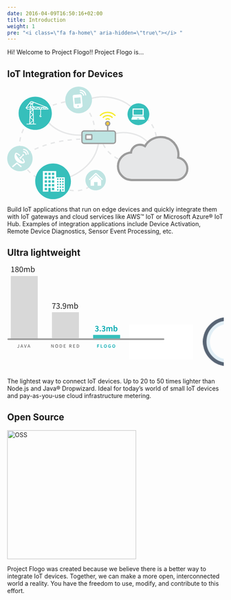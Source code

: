 ```yaml
---
date: 2016-04-09T16:50:16+02:00
title: Introduction
weight: 1
pre: "<i class=\"fa fa-home\" aria-hidden=\"true\"></i> "
---
```


Hi! Welcome to Project Flogo!! Project Flogo is...

## IoT Integration for Devices
<svg xmlns="http://www.w3.org/2000/svg" xmlns:xlink="http://www.w3.org/1999/xlink" height="263px" width="422px" version="1.1" viewBox="0 0 422 263">
    <defs>
        <polygon id="path-1" points="1.4211e-13 43 32 43 32 -1.0658e-14 1.4211e-13 -1.0658e-14"/>
        <polygon id="path-3" points="53 54 0 54 0 0 53 0"/>
    </defs>
    <g id="flogo.io" fill-rule="evenodd" fill="none">
        <g id="Landing-Page-w/o-video" transform="translate(-326 -659)">
            <g id="graphic1" transform="translate(322 650)">
                <g id="Page-1">
                    <path id="Stroke-1" d="m34 176.27s46.646-44.6 152.74-45.27" class="fg-animate--dashed" stroke="#E6E7E8" stroke-dasharray="10" stroke-width="3"/>
                    <path id="Stroke-1-Copy" d="m19.913 180.67c-66.67-67.27 71.382-210.3 188.48-44.34" transform="translate(105.44 119.88) rotate(-59) translate(-105.44 -119.88)" class="fg-animate--dashed" stroke="#E6E7E8" stroke-dasharray="10" stroke-width="3"/>
                    <path id="Stroke-3" d="m171.72 38.541s39.32 36.44 35.32 77.549" class="fg-animate--dashed" stroke="#E6E7E8" stroke-dasharray="10" stroke-width="3"/>
                    <path id="Stroke-5" stroke="#E6E7E8" stroke-width="3" class="fg-animate--reverse" d="m86.277 62.616c8.261 45.934 60.613 63.924 100.61 58.384" style="animation-play-state: running;"/>
                    <path id="Stroke-7" d="m309.04 73.048c37.33 8.457 57.33 70.342 29.33 90.912" class="fg-animate--dashed" stroke="#E6E7E8" stroke-dasharray="10" stroke-width="3"/>
                    <path id="Stroke-11" stroke="#E6E7E8" stroke-width="3" class="fg-animate--line" d="m216.83 131.21c0.15 44-38.98 89.33-106.12 98.33" style="animation-play-state: running;"/>
                    <path id="Stroke-17" stroke="#E6E7E8" stroke-width="3" class="fg-animate--line" d="m243 123.63c21.94-14.1 73.19-9.83 93.8 22.68" style="animation-play-state: running;"/>
                    <path id="Stroke-17-Copy" stroke="#E6E7E8" stroke-width="3" class="fg-animate--line" d="m186 42.599c28.07-18.032 93.63-12.565 120 29.026" style="animation-play-state: running;"/>
                    <path id="Stroke-19" d="m300.77 185.58c-25.66 4.65-71.4-18.85-78.05-56.77" class="fg-animate--dashed" stroke="#E6E7E8" stroke-dasharray="10" stroke-width="3"/>
                    <path id="Stroke-21" d="m210.04 226.53c-23.76 37.34-76.33 28.01-99.33 3.01" class="fg-animate--dashed" stroke="#E6E7E8" stroke-dasharray="10" stroke-width="3"/>
                    <path id="Stroke-27" stroke="#F7EC31" stroke-width="3" d="m233.06 85.902c1.21-1.277 2.88-2.066 4.73-2.066s3.52 0.789 4.73 2.066m-16.06-4.396c2.9-3.06 6.9-4.95 11.33-4.95s8.43 1.89 11.33 4.95m6.64-4.532c-4.6-4.849-10.95-7.851-17.97-7.851s-13.37 3.002-17.97 7.851"/>
                    <path id="Fill-29" fill="#FECB38" d="m233.06 95.104c0-2.612 2.12-4.73 4.73-4.73s4.73 2.118 4.73 4.73-2.12 4.73-4.73 4.73-4.73-2.118-4.73-4.73"/>
                    <path id="Stroke-31" stroke="#9B9B9B" stroke-width="3" d="m233.06 95.104c0-2.612 2.12-4.73 4.73-4.73s4.73 2.118 4.73 4.73-2.12 4.73-4.73 4.73-4.73-2.118-4.73-4.73z"/>
                    <g id="Group-36" transform="translate(237 99.084)">
                        <path id="Fill-33" fill="#fff" d="m0.7894 13.124v-12.374"/>
                        <path id="Stroke-35" stroke="#9B9B9B" stroke-width="3" d="m0.7894 13.124v-12.374"/>
                    </g>
                    <path id="Fill-37" fill="#BEE4E2" d="m183.04 141.26c-2.85 0-5.19-2.33-5.19-5.19v-18.67c0-2.86 2.34-5.19 5.19-5.19h67.59c2.85 0 5.19 2.33 5.19 5.19v18.67c0 2.86-2.34 5.19-5.19 5.19h-67.59z"/>
                    <path id="Stroke-39" stroke="#9B9B9B" stroke-width="3" d="m250.63 141.26h-67.59c-2.85 0-5.19-2.33-5.19-5.19v-18.67c0-2.86 2.34-5.19 5.19-5.19h67.59c2.85 0 5.19 2.33 5.19 5.19v18.67c0 2.86-2.34 5.19-5.19 5.19z"/>
                    <path id="Stroke-39" stroke="#9B9B9B" stroke-width="3" fill="#fff" d="m200.02 131.87h-12.09c-0.51 0-0.93-0.88-0.93-1.94v-6.99c0-1.07 0.42-1.94 0.93-1.94h12.09c0.51 0 0.93 0.87 0.93 1.94v6.99c0 1.06-0.42 1.94-0.93 1.94z"/>
                    <path id="Fill-41" fill="#E6E7E8" d="m396.53 146.08c-5.68-9.28-14.75-15.98-25.36-18.58-3.38-0.77-6.76-1.07-10.15-1.08-15.22-0.02-29.22 8.18-36.47 21.25-3.38-2.28-7.38-3.51-11.68-3.51-5.69-0.01-10.92 2.12-14.93 6.22-3.23 3.19-5.39 7.59-5.85 12.16-16.46 1.04-30.01 14.56-30.34 31.14-0.16 8.51 2.91 16.73 8.9 22.82 5.83 6.24 13.98 9.75 22.59 9.91l103.2 0.12c14.76 0.01 26.77-11.83 26.79-26.43 0.01-12.78-9.05-23.43-21.35-25.88 1.7-9.73-0.13-19.62-5.35-28.14z"/>
                    <path id="Stroke-43" stroke="#9B9B9B" stroke-width="5" d="m401.88 174.22c1.7-9.73-0.13-19.62-5.35-28.14-5.68-9.28-14.75-15.98-25.36-18.58-3.38-0.77-6.76-1.07-10.15-1.08-15.22-0.02-29.22 8.18-36.47 21.25-3.38-2.28-7.38-3.51-11.68-3.51-5.69-0.01-10.92 2.12-14.93 6.22-3.23 3.19-5.39 7.59-5.85 12.16-16.46 1.04-30.01 14.56-30.34 31.14-0.16 8.51 2.91 16.73 8.9 22.82 5.83 6.24 13.98 9.75 22.59 9.91l103.2 0.12c14.76 0.01 26.77-11.83 26.79-26.43 0.01-12.78-9.05-23.43-21.35-25.88z"/>
                    <path id="Fill-45" fill="#36BFBB" d="m284 73.333c0-13.991 11.34-25.333 25.33-25.333s25.34 11.342 25.34 25.333-11.35 25.333-25.34 25.333-25.33-11.342-25.33-25.333"/>
                    <path d="m305.7 84.7l0.61-1.3h4.58l0.61 1.3h-5.8zm15.9-6.5h-26c-0.26 0.484-2.6 5.957-2.6 6.497 0 0.679 0.54 1.303 1.3 1.303h28.6c0.76 0 1.3-0.624 1.3-1.303 0-0.54-2.34-6.013-2.6-6.497zm-23.4-3.9h20.8v-11.7h-20.8v11.7zm23.4-12.74c0-0.862-0.7-1.56-1.56-1.56h-22.88c-0.86 0-1.56 0.698-1.56 1.56v15.34h26v-15.34z" fill="#fff"/>
                    <path id="Fill-47" fill="#BEE4E2" d="m139.08 40.092c0-17.172 13.92-31.092 31.09-31.092 17.17 0.0002 31.1 13.92 31.1 31.092s-13.93 31.092-31.1 31.092-31.09-13.92-31.09-31.092"/>
                    <path id="Fill-49" fill="#BEE4E2" d="m4 176.47c0-16.31 13.226-29.54 29.541-29.54s29.541 13.23 29.541 29.54c0 16.32-13.226 29.55-29.541 29.55s-29.541-13.23-29.541-29.55"/>
                    <path id="Fill-51" fill="#36BFBB" d="m69.163 229.54c0-22.95 18.602-41.55 41.547-41.55 22.95 0 41.55 18.6 41.55 41.55 0 22.94-18.6 41.54-41.55 41.54-22.945 0-41.547-18.6-41.547-41.54"/>
                    <path id="Fill-53" fill="#BEE4E2" d="m186 226.76c0-13.12 10.64-23.76 23.76-23.76s23.76 10.64 23.76 23.76-10.64 23.76-23.76 23.76-23.76-10.64-23.76-23.76"/>
                    <path id="Fill-55" fill="#36BFBB" d="m30.513 71.185c0-21.346 17.304-38.65 38.65-38.65s38.647 17.304 38.647 38.65-17.301 38.645-38.647 38.645-38.65-17.299-38.65-38.645"/>
                </g>
                <g id="Page-1" transform="translate(172.81 37.813) rotate(-5) translate(-16 -21.5)">
                    <mask id="mask-2" fill="white">
                        <use xlink:href="#path-1"/>
                    </mask>
                    <path id="Fill-1" fill="#fff" mask="url(#mask-2)" d="m17.778 2.8542c2.914-0.0017 5.826 1.1163 8.053 3.3578 2.224 2.2396 3.337 5.182 3.339 8.118h2.83c-0.002-3.667-1.39-7.3386-4.169-10.137-2.777-2.799-6.416-4.1948-10.053-4.193v2.8542zm0 4.87c1.678-0.0018 3.358 0.6432 4.636 1.9351 1.282 1.2897 1.924 2.9817 1.924 4.6697h2.762c-0.001-2.403-0.913-4.8095-2.734-6.6424-1.822-1.8312-4.204-2.7468-6.588-2.745v2.7826zm-14.222 24.526h14.222v-14.334h-14.222l-0.0004 14.334zm7.1114 7.167c-0.9817 0-1.7781-0.803-1.7781-1.792s0.7964-1.792 1.7781-1.792c0.981 0 1.777 0.803 1.777 1.792s-0.796 1.792-1.777 1.792zm-7.1114-28.668c-1.9645 0-3.5556 1.605-3.5556 3.583l5.3229e-7 22.716c-0.0017777 3.965 4.4498 5.952 10.676 5.952 6.218 0 10.657-1.982 10.657-5.952v-22.716c0-1.978-1.591-3.583-3.555-3.583h-14.222-0.0004z"/>
                </g>
                <g id="Page-1" transform="translate(47 43)">
                    <mask id="mask-4" fill="white">
                        <use xlink:href="#path-3"/>
                    </mask>
                    <path id="Fill-1" fill="#fff" mask="url(#mask-4)" d="m15.985 19.308l0.155 0.153-5.121 4.77 0.155-4.923h4.811zm-11.717-1.538l-1.9399-1.77 7.527-2.153-0.1554 3.923h-5.4317zm9.389-16.154c0.311 0 0.699 0.077 0.932 0.1536h0.077c0.931 0.3848 1.552 1.308 1.552 2.3078 0 0.7692-0.31 1.3846-0.854 1.9231l-1.008-2.6922c0-0.077-0.078-0.077-0.078-0.1541 0-0.0766-0.078-0.0766-0.078-0.0766l-0.077-0.077c-0.078 0-0.078-0.0771-0.155-0.0771h-0.078-0.077-0.156-0.155-0.077c-0.078 0-0.078 0.0771-0.155 0.0771-0.078 0-0.078 0.077-0.078 0.077l-0.078 0.0766c0 0.0771-0.078 0.0771-0.078 0.1541v0.0766l-0.931 2.6926c-0.543-0.4618-0.931-1.1539-0.931-1.923 0-0.5384 0.156-1.0003 0.466-1.4617 0.388-0.6155 1.164-1.0768 2.017-1.0768zm4.191 12.846l3.802 3.308h-3.725l-0.077-3.308zm-0.466 31.153l0.233 6.923h-7.139l6.906-6.923zm-6.906-6.538l6.441 4.846-6.829 6.846 0.388-11.692zm6.363-9.154l-5.199-4.153 4.889-4.539 0.31 8.692zm-5.509-14.923l2.948 2.77h-3.026l0.078-2.77zm4.966-1.231l0.155 3.847-4.268-4 4.113 0.153zm-0.311-1.538l-4.345-0.231 2.017-5.9997 2.328 6.2307zm33.057 3.231l1.785 2.308h-3.957l2.172-2.308zm-6.983-0.462l5.043 0.231-2.328 2.462-2.715-2.693zm-2.406-0.077h0.077l2.872 2.847h-5.976l3.027-2.847zm-8.846-0.461l6.751 0.307-3.104 3.001h-0.155l-3.492-3.308zm-7.062 3l-4.035-3.539 7.372 0.308-3.337 3.231zm5.044-2.693l3.182 3.001h-6.363l3.181-3.001zm-18.158 21.154l0.31-8.769 5.122 4.154-5.432 4.615zm6.286-3.385l0.31 9.693-6.208-4.616 5.898-5.077zm0.698-29.538l27.159 10.616-27.004-1.231-1.707-4.6924c1.164-0.7691 1.862-2.0001 1.862-3.3847-0.155-0.5384-0.232-0.9232-0.31-1.3075zm-6.13 4.6922l-1.475 4.4614-7.2165 2.077 6.9062-9.0769c0.2332 1.0769 0.9313 1.923 1.7853 2.5385zm12.049 44.845h-4.29l-1.163-33.23h15.907v12.769c-1.009 0.308-1.785 1.231-1.785 2.384 0 1.385 1.087 2.462 2.484 2.462 1.009 0 1.939-0.615 2.328-1.615 0.155-0.385-0.078-0.847-0.466-1-0.388-0.154-0.854 0.077-1.009 0.461-0.155 0.385-0.465 0.616-0.853 0.616-0.544 0-0.932-0.462-0.932-0.924 0-0.461 0.466-0.922 0.932-0.922 0.465 0 0.775-0.308 0.775-0.77v-13.461h16.839c0.078 0 0.156 0 0.311-0.077 0 0 0.078 0 0.078-0.077 0 0 0.077 0 0.077-0.077v-0.077c0.078 0 0.078-0.077 0.078-0.154 0 0 0.077-0.077 0.077-0.154s0-0.077 0.078-0.153v-0.154-0.077-0.077-0.154c0-0.077-0.078-0.077-0.078-0.154v-0.077l-3.026-3.923v-0.077l-0.078-0.077-0.077-0.077h-0.078l-34.376-13.384-0.078-0.00026-0.155-0.07657h-0.077c-0.466-0.15411-0.854-0.23117-1.397-0.23117-1.397 0-2.561 0.69254-3.337 1.6923l-10.165 13.385-0.000266 0.077-0.077734 0.077v0.077 0.077 0.077 0.076 0.077 0.077 0.078 0.076 0.077c0 0.077 0.077734 0.077 0.077734 0.154v0.077l3.259 2.846s0.0777 0.077 0.1555 0.077l0.0772 0.077c0.0777 0 0.1555 0.077 0.3105 0.077h5.6648l-0.2327 6.077v0.384 0.308 0.077l-0.9314 26.384h-5.8975c-0.4654 0-0.7759 0.308-0.7759 0.77 0 0.461 0.3105 0.769 0.7759 0.769h20.974c0.465 0 0.776-0.308 0.776-0.769 0-0.462-0.311-0.693-0.699-0.693z"/>
                </g>
                <path id="Page-1" fill="#fff" d="m86.926 205.75v47.86h12.786v-8.81h5.338v8.81h5.6 7.3 8.05v-5.73h3.27v5.73h8.66v-33.46h-19.98v-14.4h-31.024zm21.184 8.99h5.33v-5.21h-5.33v5.21zm-8.398 0h5.338v-5.21h-5.338v5.21zm-8.396 0h5.336v-5.21h-5.336v5.21zm16.794 8.82h5.33v-5.21h-5.33v5.21zm-8.398 0h5.338v-5.21h-5.338v5.21zm-8.396 0h5.336v-5.21h-5.336v5.21zm40.604 2.33h3.27v-3.2h-3.27v3.2zm-5.92 0h3.27v-3.2h-3.27v3.2zm-5.92 0h3.27v-3.2h-3.27v3.2zm-11.97 6.49h5.33v-5.22h-5.33v5.22zm-8.398 0h5.338v-5.22h-5.338v5.22zm-8.396 0h5.336v-5.22h-5.336v5.22zm40.604-0.19h3.27v-3.2h-3.27v3.2zm-5.92 0h3.27v-3.2h-3.27v3.2zm-5.92 0h3.27v-3.2h-3.27v3.2zm11.84 6.29h3.27v-3.19h-3.27v3.19zm-5.92 0h3.27v-3.19h-3.27v3.19zm-5.92 0h3.27v-3.19h-3.27v3.19zm-11.97 2.71h5.33v-5.21h-5.33v5.21zm-8.398 0h5.338v-5.21h-5.338v5.21zm-8.396 0h5.336v-5.21h-5.336v5.21zm40.604 3.59h3.27v-3.19h-3.27v3.19zm-5.92 0h3.27v-3.19h-3.27v3.19zm-5.92 0h3.27v-3.19h-3.27v3.19zm-11.97 5.23h5.33v-5.21h-5.33v5.21zm-16.794 0h5.336v-5.21h-5.336v5.21zm40.604 1.07h3.27v-3.2h-3.27v3.2zm-11.84 0h3.27v-3.2h-3.27v3.2z"/>
                <g id="Group" fill="#fff" transform="translate(194 210)">
                    <polygon id="Page-1" points="16.239 5 28.479 16.842 28.479 29.811 20.319 29.811 20.319 21.327 12.16 21.327 12.16 29.811 4 29.811 4 16.842"/>
                    <path id="Path" d="m17.753 0.57506c-0.792-0.76493-2.074-0.76794-2.868-0.00186l-14.885 14.359 1.8508 2.071 14.468-13.953 14.468 13.974 1.851-2.071-14.885-14.378z"/>
                </g>
                <g id="Group-2" transform="translate(17 154)">
                    <path id="Page-1" fill="#fff" d="m24 5.25v2.8166c3.702 0 5.877 2.1794 5.877 5.9334h2.79c0-5.2946-3.418-8.75-8.667-8.75m0-5.25v2.6119c6.147 0 10.413 4.2393 10.413 10.513h2.587c0-7.7667-5.463-13.125-13-13.125"/>
                    <polyline id="Path" stroke-linejoin="round" stroke="#fff" stroke-linecap="round" stroke-width="3" points="19 41 9.5 33 0 41"/>
                    <path id="Path" fill="#fff" d="m28 30.279c0 4.357-7.75 4.515-12.945 2.386-9.0438-3.707-12.738-13.053-10.342-20.229 1.111-3.3281 2.4461-5.1203 8.377-1.229 1.453 0.955 3.001 2.198 4.546 3.628l-2.272 1.539c-10.21-9.3463-9.2509-2.715-1.299 6.067 7.751 8.559 15.432 11.488 7.625 0.957l1.586-2.328c1.619 2.178 4.724 6.497 4.724 9.209"/>
                    <path id="Path" fill="#fff" d="m24.054 16.234c-0.289-0.002-0.562-0.079-0.812-0.205l-4.949 7.971c-1.012-0.783-2.576-2.495-3.293-3.606l7.347-5.321c-0.138-0.293-0.223-0.616-0.22-0.967 0.007-1.17 0.878-2.115 1.948-2.106 1.068 0.005 1.935 0.958 1.925 2.128-0.002 1.169-0.875 2.113-1.946 2.106z"/>
                </g>
            </g>
        </g>
    </g>
</svg>

Build IoT applications that run on edge devices and quickly integrate them with IoT gateways and cloud services like AWS™ IoT or Microsoft Azure® IoT Hub. Examples of integration applications include Device Activation, Remote Device Diagnostics, Sensor Event Processing, etc.

## Ultra lightweight
<svg xmlns="http://www.w3.org/2000/svg" xmlns:xlink="http://www.w3.org/1999/xlink" width="610px" height="298px" viewBox="0 0 610 298" version="1.1">
    <!-- Generator: Sketch 45.2 (43514) - http://www.bohemiancoding.com/sketch -->
    <title>whole graphic 2</title>
    <desc>Created with Sketch.</desc>
    <defs><style>@keyframes curtain {to{width:0%; font-size: 0%;}} @keyframes magnifyglass {from{
        transform: translate(560px,150px);-ms-transform: translate(560px,150px);-sand-transform: translate(560px,150px);-webkit-transform: translate(560px,150px);
        }to{transform: translate(330px,150px);-ms-transform: translate(330px,150px);-sand-transform: translate(330px,150px);
        -webkit-transform: translate(330px,150px);}}.right-to-left {animation: curtain 2s linear forwards paused;}
        .animate-motion {animation: magnifyglass 2s linear forwards paused;}</style></defs>
    <g id="flogo.io" stroke="none" stroke-width="1" fill="none" fill-rule="evenodd">
        <g id="Landing-Page-w/o-video" transform="translate(-729.000000, -990.000000)">
            <g id="whole-graphic-2" transform="translate(731.000000, 990.000000)">
                <g id="Edge-Apps" transform="translate(341.000000, 165.000000)">
                    <rect id="Rectangle-5-Copy-3" fill="#36BFBB" x="15" y="38" width="76" height="2"/>
                    <path d="M2.33910365,66 L3.96310365,66 L3.96310365,62.178 L7.28110365,62.178 L7.28110365,60.806 L3.96310365,60.806 L3.96310365,58.216 L7.86910365,58.216 L7.86910365,56.844 L2.33910365,56.844 L2.33910365,66 Z M12.2231038,66 L17.6411038,66 L17.6411038,64.628 L13.8471038,64.628 L13.8471038,56.844 L12.2231038,56.844 L12.2231038,66 Z M25.131104,66.168 C22.737104,66.168 21.085104,64.348 21.085104,61.38 C21.085104,58.426 22.737104,56.676 25.131104,56.676 C27.511104,56.676 29.163104,58.426 29.163104,61.38 C29.163104,64.348 27.511104,66.168 25.131104,66.168 Z M25.131104,64.754 C26.559104,64.754 27.497104,63.438 27.497104,61.38 C27.497104,59.336 26.559104,58.09 25.131104,58.09 C23.689104,58.09 22.751104,59.336 22.751104,61.38 C22.751104,63.438 23.689104,64.754 25.131104,64.754 Z M33.2791042,61.45 C33.2791042,64.488 35.1271042,66.168 37.5631042,66.168 C38.8091042,66.168 39.8871042,65.664 40.5171042,65.076 L40.5171042,61.044 L37.3391042,61.044 L37.3391042,62.374 L39.0611042,62.374 L39.0611042,64.348 C38.7671042,64.614 38.2631042,64.754 37.7591042,64.754 C35.9251042,64.754 34.9451042,63.494 34.9451042,61.408 C34.9451042,59.35 36.0371042,58.09 37.6611042,58.09 C38.5151042,58.09 39.0191042,58.398 39.4811042,58.846 L40.3771042,57.838 C39.8031042,57.25 38.9211042,56.676 37.6471042,56.676 C35.1831042,56.676 33.2791042,58.454 33.2791042,61.45 Z M48.8611044,66.168 C46.4671044,66.168 44.8151044,64.348 44.8151044,61.38 C44.8151044,58.426 46.4671044,56.676 48.8611044,56.676 C51.2411044,56.676 52.8931044,58.426 52.8931044,61.38 C52.8931044,64.348 51.2411044,66.168 48.8611044,66.168 Z M48.8611044,64.754 C50.2891044,64.754 51.2271044,63.438 51.2271044,61.38 C51.2271044,59.336 50.2891044,58.09 48.8611044,58.09 C47.4191044,58.09 46.4811044,59.336 46.4811044,61.38 C46.4811044,63.438 47.4191044,64.754 48.8611044,64.754 Z M63.1691048,66 L68.8111048,66 L68.8111048,64.628 L64.7931048,64.628 L64.7931048,61.926 L68.0831048,61.926 L68.0831048,60.554 L64.7931048,60.554 L64.7931048,58.216 L68.6711048,58.216 L68.6711048,56.844 L63.1691048,56.844 L63.1691048,66 Z M73.445105,66 L73.445105,56.844 L75.881105,56.844 C78.681105,56.844 80.347105,58.356 80.347105,61.38 C80.347105,64.418 78.681105,66 75.965105,66 L73.445105,66 Z M75.069105,64.684 L75.769105,64.684 C77.617105,64.684 78.681105,63.634 78.681105,61.38 C78.681105,59.14 77.617105,58.16 75.769105,58.16 L75.069105,58.16 L75.069105,64.684 Z M84.4771052,61.45 C84.4771052,64.488 86.3251052,66.168 88.7611052,66.168 C90.0071052,66.168 91.0851052,65.664 91.7151052,65.076 L91.7151052,61.044 L88.5371052,61.044 L88.5371052,62.374 L90.2591052,62.374 L90.2591052,64.348 C89.9651052,64.614 89.4611052,64.754 88.9571052,64.754 C87.1231052,64.754 86.1431052,63.494 86.1431052,61.408 C86.1431052,59.35 87.2351052,58.09 88.8591052,58.09 C89.7131052,58.09 90.2171052,58.398 90.6791052,58.846 L91.5751052,57.838 C91.0011052,57.25 90.1191052,56.676 88.8451052,56.676 C86.3811052,56.676 84.4771052,58.454 84.4771052,61.45 Z M96.5031054,66 L102.145105,66 L102.145105,64.628 L98.1271054,64.628 L98.1271054,61.926 L101.417105,61.926 L101.417105,60.554 L98.1271054,60.554 L98.1271054,58.216 L102.005105,58.216 L102.005105,56.844 L96.5031054,56.844 L96.5031054,66 Z M34.6581042,80.248 L36.9961042,80.248 L36.6741042,79.128 C36.3941042,78.162 36.1141042,77.112 35.8481042,76.104 L35.7921042,76.104 C35.5401042,77.126 35.2741042,78.162 34.9801042,79.128 L34.6581042,80.248 Z M38.0741042,84 L37.3601042,81.522 L34.2941042,81.522 L33.5801042,84 L31.9141042,84 L34.9101042,74.844 L36.8141042,74.844 L39.7961042,84 L38.0741042,84 Z M43.6881044,84 L43.6881044,74.844 L46.7681044,74.844 C48.7701044,74.844 50.2401044,75.544 50.2401044,77.672 C50.2401044,79.702 48.7281044,80.64 46.7681044,80.64 L45.3121044,80.64 L45.3121044,84 L43.6881044,84 Z M45.3121044,79.338 L46.6281044,79.338 C48.0001044,79.338 48.6441044,78.792 48.6441044,77.672 C48.6441044,76.524 47.9581044,76.146 46.6281044,76.146 L45.3121044,76.146 L45.3121044,79.338 Z M54.7201046,84 L54.7201046,74.844 L57.8001046,74.844 C59.8021046,74.844 61.2721046,75.544 61.2721046,77.672 C61.2721046,79.702 59.7601046,80.64 57.8001046,80.64 L56.3441046,80.64 L56.3441046,84 L54.7201046,84 Z M56.3441046,79.338 L57.6601046,79.338 C59.0321046,79.338 59.6761046,78.792 59.6761046,77.672 C59.6761046,76.524 58.9901046,76.146 57.6601046,76.146 L56.3441046,76.146 L56.3441046,79.338 Z M64.9821048,82.824 C65.8501048,83.678 67.0401048,84.168 68.2721048,84.168 C70.3301048,84.168 71.5621048,82.936 71.5621048,81.452 C71.5621048,80.122 70.8061048,79.436 69.7141048,78.974 L68.4821048,78.456 C67.7261048,78.148 67.0261048,77.882 67.0261048,77.168 C67.0261048,76.496 67.5861048,76.09 68.4541048,76.09 C69.2381048,76.09 69.8681048,76.384 70.4421048,76.874 L71.2821048,75.838 C70.5681048,75.124 69.5321048,74.676 68.4541048,74.676 C66.6761048,74.676 65.3881048,75.796 65.3881048,77.252 C65.3881048,78.596 66.3261048,79.31 67.2361048,79.688 L68.4821048,80.234 C69.3221048,80.584 69.9101048,80.822 69.9101048,81.578 C69.9101048,82.292 69.3361048,82.754 68.3141048,82.754 C67.4601048,82.754 66.5781048,82.334 65.9201048,81.718 L64.9821048,82.824 Z" id="Flogo-Edge-Apps" fill="#00A9B0"/>
                    <path d="M28.232,27.176 C29.36,28.304 30.968,29.288 33.44,29.288 C36.248,29.288 38.816,27.368 38.816,24.032 C38.816,20.744 36.632,19.256 34.016,19.256 C33.224,19.256 32.648,19.448 32,19.76 L32.312,16.064 L38.072,16.064 L38.072,13.736 L29.912,13.736 L29.456,21.272 L30.776,22.112 C31.688,21.512 32.24,21.248 33.224,21.248 C34.904,21.248 36.032,22.28 36.032,24.104 C36.032,25.952 34.784,27.032 33.08,27.032 C31.544,27.032 30.416,26.264 29.504,25.4 L28.232,27.176 Z M46.112,29.288 C42.944,29.288 40.928,26.456 40.928,21.296 C40.928,16.136 42.944,13.448 46.112,13.448 C49.28,13.448 51.296,16.16 51.296,21.296 C51.296,26.456 49.28,29.288 46.112,29.288 Z M46.112,27.128 C47.6,27.128 48.656,25.616 48.656,21.296 C48.656,16.976 47.6,15.608 46.112,15.608 C44.648,15.608 43.568,16.976 43.568,21.296 C43.568,25.616 44.648,27.128 46.112,27.128 Z M54.032,29 L56.744,29 L56.744,26 L58.592,23.888 L61.616,29 L64.616,29 L60.176,22.016 L64.208,17.216 L61.184,17.216 L56.816,22.64 L56.744,22.64 L56.744,12.056 L54.032,12.056 L54.032,29 Z M66.56,29 L66.56,12.056 L69.32,12.056 L69.32,16.424 L69.248,18.392 C70.232,17.528 71.456,16.928 72.656,16.928 C75.608,16.928 77.312,19.28 77.312,22.904 C77.312,26.96 74.888,29.288 72.272,29.288 C71.192,29.288 70.04,28.76 69.056,27.8 L68.984,27.8 L68.744,29 L66.56,29 Z M69.32,26.024 C70.16,26.744 71,27.008 71.696,27.008 C73.256,27.008 74.456,25.616 74.456,22.952 C74.456,20.6 73.688,19.208 71.912,19.208 C71.048,19.208 70.232,19.64 69.32,20.528 L69.32,26.024 Z" id="50kb" fill="#00A9B0"/>
                </g>
                <g transform="translate(341.000000, 165.000000)">
                    <rect x="0" y="0" height="100" fill="white" class="right-to-left" width="13em" style="animation-play-state: running;">
                    </rect>
                </g>
                <g id="graphic2">
                    <rect id="r-java" fill="#D8D8D8" x="8" y="29" width="76" height="180" class="fg-section-ultralight__graph__bar fg-animate--grow" style="animation-play-state: running;"/>
                    <path d="M0.5,207 L438.549988,207" id="Line" stroke="#979797" stroke-width="4" stroke-linecap="round"/>
                    <path d="M26.2962853,229.698 C26.8282853,230.664 27.6542853,231.168 28.8162853,231.168 C30.6222853,231.168 31.3502853,229.88 31.3502853,228.298 L31.3502853,221.816 L30.1882853,221.816 L30.1882853,228.186 C30.1882853,229.586 29.6982853,230.146 28.7182853,230.146 C28.0602853,230.146 27.5422853,229.838 27.1222853,229.11 L26.2962853,229.698 Z M37.6922855,227.262 L40.4502855,227.262 L40.0162855,225.862 C39.6942855,224.84 39.4002855,223.832 39.1062855,222.768 L39.0502855,222.768 C38.7562855,223.832 38.4622855,224.84 38.1402855,225.862 L37.6922855,227.262 Z M41.6262855,231 L40.7442855,228.2 L37.3982855,228.2 L36.5162855,231 L35.3262855,231 L38.4342855,221.816 L39.7502855,221.816 L42.8582855,231 L41.6262855,231 Z M48.3602857,231 L49.7182857,231 L52.6302857,221.816 L51.4402857,221.816 L49.9702857,226.772 C49.6622857,227.864 49.4242857,228.732 49.0882857,229.81 L49.0322857,229.81 C48.6962857,228.732 48.4722857,227.864 48.1502857,226.772 L46.6662857,221.816 L45.4342857,221.816 L48.3602857,231 Z M57.5722859,227.262 L60.3302859,227.262 L59.8962859,225.862 C59.5742859,224.84 59.2802859,223.832 58.9862859,222.768 L58.9302859,222.768 C58.6362859,223.832 58.3422859,224.84 58.0202859,225.862 L57.5722859,227.262 Z M61.5062859,231 L60.6242859,228.2 L57.2782859,228.2 L56.3962859,231 L55.2062859,231 L58.3142859,221.816 L59.6302859,221.816 L62.7382859,231 L61.5062859,231 Z" id="JAVA" fill="#4A4A4A"/>
                    <path d="M9.396,18 L18.036,18 L18.036,16.368 L14.868,16.368 L14.868,2.688 L13.356,2.688 C12.516,3.192 11.508,3.576 10.116,3.816 L10.116,5.088 L12.9,5.088 L12.9,16.368 L9.396,16.368 L9.396,18 Z M22.188,13.896 C22.188,15.6 23.604,16.824 25.476,16.824 C27.252,16.824 28.476,15.72 28.476,14.136 C28.476,12.168 26.532,11.448 24.324,10.56 C23.1,11.376 22.188,12.504 22.188,13.896 Z M26.508,9.648 C27.54,8.736 28.116,7.704 28.116,6.576 C28.116,5.064 27.132,3.864 25.452,3.864 C24.036,3.864 22.98,4.848 22.98,6.336 C22.98,8.16 24.66,8.928 26.508,9.648 Z M20.412,14.088 C20.412,12.096 21.852,10.728 23.292,9.96 L23.292,9.864 C22.164,9.072 21.156,7.944 21.156,6.336 C21.156,3.984 23.028,2.4 25.5,2.4 C28.164,2.4 29.82,4.104 29.82,6.48 C29.82,8.088 28.644,9.456 27.708,10.176 L27.708,10.272 C29.076,11.064 30.372,12.144 30.372,14.208 C30.372,16.488 28.404,18.288 25.428,18.288 C22.548,18.288 20.412,16.512 20.412,14.088 Z M37.332,18.288 C34.26,18.288 32.412,15.432 32.412,10.296 C32.412,5.16 34.26,2.4 37.332,2.4 C40.38,2.4 42.228,5.16 42.228,10.296 C42.228,15.432 40.38,18.288 37.332,18.288 Z M37.332,16.704 C39.108,16.704 40.308,14.784 40.308,10.296 C40.308,5.808 39.108,3.984 37.332,3.984 C35.532,3.984 34.332,5.808 34.332,10.296 C34.332,14.784 35.532,16.704 37.332,16.704 Z M45.252,18 L47.22,18 L47.22,9.552 C48.3,8.352 49.284,7.752 50.148,7.752 C51.636,7.752 52.332,8.688 52.332,10.872 L52.332,18 L54.3,18 L54.3,9.552 C55.38,8.352 56.316,7.752 57.228,7.752 C58.692,7.752 59.388,8.688 59.388,10.872 L59.388,18 L61.356,18 L61.356,10.608 C61.356,7.632 60.204,6.048 57.804,6.048 C56.388,6.048 55.188,6.96 53.964,8.28 C53.484,6.888 52.524,6.048 50.748,6.048 C49.356,6.048 48.132,6.912 47.124,8.016 L47.052,8.016 L46.884,6.336 L45.252,6.336 L45.252,18 Z M65.148,18 L65.148,0.912 L67.116,0.912 L67.116,5.568 L67.068,7.68 C68.124,6.744 69.42,6.048 70.716,6.048 C73.74,6.048 75.348,8.376 75.348,11.976 C75.348,15.96 72.972,18.288 70.308,18.288 C69.228,18.288 68.004,17.76 66.972,16.848 L66.9,16.848 L66.732,18 L65.148,18 Z M67.116,15.408 C68.148,16.296 69.204,16.632 69.972,16.632 C71.892,16.632 73.308,14.88 73.308,12 C73.308,9.432 72.444,7.704 70.236,7.704 C69.252,7.704 68.22,8.256 67.116,9.288 L67.116,15.408 Z" id="180mb" fill="#212121"/>
                    <rect id="r-node" class="fg-section-ultralight__graph__bar fg-animate--grow" fill="#D8D8D8" x="124" y="131" width="76" height="73.9000015" style="animation-play-state: running;"/>
                    <path d="M122.088999,231 L123.194999,231 L123.194999,226.198 C123.194999,225.232 123.110999,224.252 123.054999,223.328 L123.110999,223.328 L124.104999,225.218 L127.422999,231 L128.626999,231 L128.626999,221.816 L127.520999,221.816 L127.520999,226.562 C127.520999,227.528 127.618999,228.564 127.674999,229.488 L127.618999,229.488 L126.624999,227.584 L123.292999,221.816 L122.088999,221.816 L122.088999,231 Z M137.278999,231.168 C134.968999,231.168 133.344999,229.32 133.344999,226.366 C133.344999,223.426 134.968999,221.648 137.278999,221.648 C139.574999,221.648 141.198999,223.44 141.198999,226.366 C141.198999,229.32 139.574999,231.168 137.278999,231.168 Z M137.278999,230.146 C138.916999,230.146 139.994999,228.662 139.994999,226.366 C139.994999,224.084 138.916999,222.67 137.278999,222.67 C135.626999,222.67 134.548999,224.084 134.548999,226.366 C134.548999,228.662 135.626999,230.146 137.278999,230.146 Z M145.903,231 L145.903,221.816 L148.199,221.816 C151.027,221.816 152.539,223.454 152.539,226.366 C152.539,229.292 151.027,231 148.255,231 L145.903,231 Z M147.079,230.048 L148.115,230.048 C150.271,230.048 151.335,228.69 151.335,226.366 C151.335,224.056 150.271,222.768 148.115,222.768 L147.079,222.768 L147.079,230.048 Z M157.271,231 L162.703,231 L162.703,230.006 L158.447,230.006 L158.447,226.674 L161.919,226.674 L161.919,225.68 L158.447,225.68 L158.447,222.796 L162.563,222.796 L162.563,221.816 L157.271,221.816 L157.271,231 Z M174.183,222.754 L174.183,226.17 L175.723,226.17 C177.151,226.17 177.935,225.582 177.935,224.392 C177.935,223.188 177.151,222.754 175.723,222.754 L174.183,222.754 Z M179.377,231 L178.047,231 L175.835,227.122 L174.183,227.122 L174.183,231 L173.007,231 L173.007,221.816 L175.891,221.816 C177.753,221.816 179.097,222.488 179.097,224.392 C179.097,225.82 178.285,226.674 177.039,226.996 L179.377,231 Z M183.871,231 L189.303,231 L189.303,230.006 L185.047,230.006 L185.047,226.674 L188.519,226.674 L188.519,225.68 L185.047,225.68 L185.047,222.796 L189.163,222.796 L189.163,221.816 L183.871,221.816 L183.871,231 Z M193.979001,231 L193.979001,221.816 L196.275001,221.816 C199.103001,221.816 200.615001,223.454 200.615001,226.366 C200.615001,229.292 199.103001,231 196.331001,231 L193.979001,231 Z M195.155001,230.048 L196.191001,230.048 C198.347001,230.048 199.411001,228.69 199.411001,226.366 C199.411001,224.056 198.347001,222.768 196.191001,222.768 L195.155001,222.768 L195.155001,230.048 Z" id="NODE-RED" fill="#4A4A4A"/>
                    <path d="M127.76,121 L129.8,121 C130.064,115.024 130.808,111.544 134.432,106.912 L134.432,105.688 L124.568,105.688 L124.568,107.392 L132.2,107.392 C129.176,111.592 128.024,115.24 127.76,121 Z M136.064,119.128 C137.096,120.256 138.656,121.288 141.104,121.288 C143.912,121.288 146.144,119.632 146.144,116.92 C146.144,114.808 144.68,113.464 142.832,113.032 L142.832,112.936 C144.488,112.312 145.616,111.136 145.616,109.288 C145.616,106.816 143.696,105.4 141.032,105.4 C139.232,105.4 137.816,106.216 136.64,107.32 L137.696,108.568 C138.608,107.656 139.688,107.008 140.96,107.008 C142.592,107.008 143.6,107.944 143.6,109.432 C143.6,111.04 142.52,112.288 139.256,112.288 L139.256,113.8 C142.904,113.8 144.152,115.024 144.152,116.848 C144.152,118.552 142.832,119.656 140.984,119.656 C139.184,119.656 137.984,118.792 137.072,117.832 L136.064,119.128 Z M148.928,119.8 C148.928,120.664 149.576,121.288 150.368,121.288 C151.136,121.288 151.784,120.664 151.784,119.8 C151.784,118.888 151.136,118.264 150.368,118.264 C149.576,118.264 148.928,118.888 148.928,119.8 Z M158.984,113.56 C159.968,113.56 161.168,112.984 162.2,111.52 C161.936,108.544 160.76,106.96 158.816,106.96 C157.328,106.96 156.152,108.304 156.152,110.32 C156.152,112.312 157.088,113.56 158.984,113.56 Z M154.568,119.68 L155.672,118.432 C156.296,119.176 157.232,119.656 158.192,119.656 C160.352,119.656 162.176,117.976 162.248,113.08 C161.288,114.304 159.92,115.048 158.648,115.048 C156.008,115.048 154.304,113.464 154.304,110.32 C154.304,107.392 156.368,105.4 158.816,105.4 C161.84,105.4 164.096,107.848 164.096,112.768 C164.096,118.912 161.312,121.288 158.264,121.288 C156.632,121.288 155.408,120.592 154.568,119.68 Z M167.24,121 L169.208,121 L169.208,112.552 C170.288,111.352 171.272,110.752 172.136,110.752 C173.624,110.752 174.32,111.688 174.32,113.872 L174.32,121 L176.288,121 L176.288,112.552 C177.368,111.352 178.304,110.752 179.216,110.752 C180.68,110.752 181.376,111.688 181.376,113.872 L181.376,121 L183.344,121 L183.344,113.608 C183.344,110.632 182.192,109.048 179.792,109.048 C178.376,109.048 177.176,109.96 175.952,111.28 C175.472,109.888 174.512,109.048 172.736,109.048 C171.344,109.048 170.12,109.912 169.112,111.016 L169.04,111.016 L168.872,109.336 L167.24,109.336 L167.24,121 Z M187.136,121 L187.136,103.912 L189.104,103.912 L189.104,108.568 L189.056,110.68 C190.112,109.744 191.408,109.048 192.704,109.048 C195.728,109.048 197.336,111.376 197.336,114.976 C197.336,118.96 194.96,121.288 192.296,121.288 C191.216,121.288 189.992,120.76 188.96,119.848 L188.888,119.848 L188.72,121 L187.136,121 Z M189.104,118.408 C190.136,119.296 191.192,119.632 191.96,119.632 C193.88,119.632 195.296,117.88 195.296,115 C195.296,112.432 194.432,110.704 192.224,110.704 C191.24,110.704 190.208,111.256 189.104,112.288 L189.104,118.408 Z" id="73.9mb" fill="#212121"/>
                    <rect id="r-flogo" class="fg-section-ultralight__graph__bar fg-animate--grow" fill="#36BFBB" x="240" y="195" width="76" height="10" style="animation-play-state: running;"/>
                    <path d="M251.568,231 L253.192,231 L253.192,227.178 L256.51,227.178 L256.51,225.806 L253.192,225.806 L253.192,223.216 L257.098,223.216 L257.098,221.844 L251.568,221.844 L251.568,231 Z M261.452,231 L266.87,231 L266.87,229.628 L263.076,229.628 L263.076,221.844 L261.452,221.844 L261.452,231 Z M274.36,231.168 C271.966,231.168 270.314,229.348 270.314,226.38 C270.314,223.426 271.966,221.676 274.36,221.676 C276.74,221.676 278.392,223.426 278.392,226.38 C278.392,229.348 276.74,231.168 274.36,231.168 Z M274.36,229.754 C275.788,229.754 276.726,228.438 276.726,226.38 C276.726,224.336 275.788,223.09 274.36,223.09 C272.918,223.09 271.98,224.336 271.98,226.38 C271.98,228.438 272.918,229.754 274.36,229.754 Z M282.508,226.45 C282.508,229.488 284.356,231.168 286.792,231.168 C288.038,231.168 289.116,230.664 289.746,230.076 L289.746,226.044 L286.568,226.044 L286.568,227.374 L288.29,227.374 L288.29,229.348 C287.996,229.614 287.492,229.754 286.988,229.754 C285.154,229.754 284.174,228.494 284.174,226.408 C284.174,224.35 285.266,223.09 286.89,223.09 C287.744,223.09 288.248,223.398 288.71,223.846 L289.606,222.838 C289.032,222.25 288.15,221.676 286.876,221.676 C284.412,221.676 282.508,223.454 282.508,226.45 Z M298.09,231.168 C295.696,231.168 294.044,229.348 294.044,226.38 C294.044,223.426 295.696,221.676 298.09,221.676 C300.47,221.676 302.122,223.426 302.122,226.38 C302.122,229.348 300.47,231.168 298.09,231.168 Z M298.09,229.754 C299.518,229.754 300.456,228.438 300.456,226.38 C300.456,224.336 299.518,223.09 298.09,223.09 C296.648,223.09 295.71,224.336 295.71,226.38 C295.71,228.438 296.648,229.754 298.09,229.754 Z" id="FLOGO" fill="#00A9B0"/>
                    <path d="M245.08,183.128 C246.16,184.328 247.792,185.288 250.264,185.288 C253.192,185.288 255.616,183.656 255.616,180.872 C255.616,178.856 254.248,177.56 252.448,177.08 L252.448,176.984 C254.104,176.336 255.112,175.184 255.112,173.48 C255.112,170.888 253.096,169.448 250.168,169.448 C248.344,169.448 246.88,170.216 245.584,171.368 L247,173.072 C247.936,172.208 248.872,171.632 250.072,171.632 C251.464,171.632 252.328,172.4 252.328,173.672 C252.328,175.088 251.344,176.12 248.344,176.12 L248.344,178.136 C251.824,178.136 252.832,179.144 252.832,180.728 C252.832,182.168 251.68,183.032 250.024,183.032 C248.488,183.032 247.312,182.288 246.4,181.352 L245.08,183.128 Z M258.328,183.416 C258.328,184.496 259.12,185.288 260.128,185.288 C261.136,185.288 261.904,184.496 261.904,183.416 C261.904,182.336 261.136,181.544 260.128,181.544 C259.12,181.544 258.328,182.336 258.328,183.416 Z M263.992,183.128 C265.072,184.328 266.704,185.288 269.176,185.288 C272.104,185.288 274.528,183.656 274.528,180.872 C274.528,178.856 273.16,177.56 271.36,177.08 L271.36,176.984 C273.016,176.336 274.024,175.184 274.024,173.48 C274.024,170.888 272.008,169.448 269.08,169.448 C267.256,169.448 265.792,170.216 264.496,171.368 L265.912,173.072 C266.848,172.208 267.784,171.632 268.984,171.632 C270.376,171.632 271.24,172.4 271.24,173.672 C271.24,175.088 270.256,176.12 267.256,176.12 L267.256,178.136 C270.736,178.136 271.744,179.144 271.744,180.728 C271.744,182.168 270.592,183.032 268.936,183.032 C267.4,183.032 266.224,182.288 265.312,181.352 L263.992,183.128 Z M277.48,185 L280.24,185 L280.24,176.768 C281.152,175.784 281.992,175.304 282.712,175.304 C283.96,175.304 284.536,176.024 284.536,177.968 L284.536,185 L287.296,185 L287.296,176.768 C288.208,175.784 289.024,175.304 289.768,175.304 C290.992,175.304 291.568,176.024 291.568,177.968 L291.568,185 L294.352,185 L294.352,177.608 C294.352,174.632 293.2,172.928 290.704,172.928 C289.216,172.928 288.04,173.84 286.912,175.04 C286.36,173.72 285.376,172.928 283.648,172.928 C282.184,172.928 281.032,173.768 280.048,174.824 L279.952,174.824 L279.76,173.216 L277.48,173.216 L277.48,185 Z M297.712,185 L297.712,168.056 L300.472,168.056 L300.472,172.424 L300.4,174.392 C301.384,173.528 302.608,172.928 303.808,172.928 C306.76,172.928 308.464,175.28 308.464,178.904 C308.464,182.96 306.04,185.288 303.424,185.288 C302.344,185.288 301.192,184.76 300.208,183.8 L300.136,183.8 L299.896,185 L297.712,185 Z M300.472,182.024 C301.312,182.744 302.152,183.008 302.848,183.008 C304.408,183.008 305.608,181.616 305.608,178.952 C305.608,176.6 304.84,175.208 303.064,175.208 C302.2,175.208 301.384,175.64 300.472,176.528 L300.472,182.024 Z" id="3.3mb" fill="#00A9B0"/>
                </g>
                <g id="magnifying-glass" class="fg-section-ultralight__graph__bar animate-motion" transform="translate(330.000000, 150.000000)" style="animation-play-state: running;">
                    <path d="M64,128 C28.653776,128 0,99.346224 0,64 C0,28.653776 28.653776,0 64,0 C99.346224,0 128,28.653776 128,64 C128,99.346224 99.346224,128 64,128 Z M64,113.46416 C91.3183011,113.46416 113.46416,91.3183011 113.46416,64 C113.46416,36.6816989 91.3183011,14.5358403 64,14.5358403 C36.6816989,14.5358403 14.5358403,36.6816989 14.5358403,64 C14.5358403,91.3183011 36.6816989,113.46416 64,113.46416 Z" id="Combined-Shape" fill-opacity="0.2" fill="#79B8DC"/>
                    <circle id="Oval-2" stroke="#576474" stroke-width="10" cx="64" cy="64" r="64"/>
                    <path d="M120.773864,104.273864 L135.773864,104.273864 L135.773864,144.773864 L135.773864,144.773864 C135.773864,148.915999 132.415999,152.273864 128.273864,152.273864 L128.273864,152.273864 L128.273864,152.273864 C124.131728,152.273864 120.773864,148.915999 120.773864,144.773864 L120.773864,104.273864 Z" id="Rectangle-2" fill="#576474" transform="translate(128.273864, 128.273864) rotate(-45.000000) translate(-128.273864, -128.273864) "/>
                </g>
            </g>
        </g>
    </g>
</svg>

The lightest way to connect IoT devices. Up to 20 to 50 times lighter than Node.js and Java® Dropwizard. Ideal for today’s world of small IoT devices and pay-as-you-use cloud infrastructure metering.

## Open Source
<img src="http://www.flogo.io/assets/images/graphic-3.svg" alt="OSS" style="width: 300px;"/>

Project Flogo was created because we believe there is a better way to integrate IoT devices. Together, we can make a more open, interconnected world a reality. You have the freedom to use, modify, and contribute to this effort.